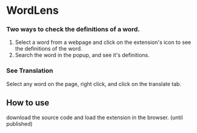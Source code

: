 # WordLens

### Two ways to check the definitions of a word.
1. Select a word from a webpage and click on the extension's icon to see the definitions of the word.
2. Search the word in the popup, and see it's definitions.


### See Translation
Select any word on the page, right click, and click on the translate tab.



## How to use
download the source code and load the extension in the browser. (until published)
